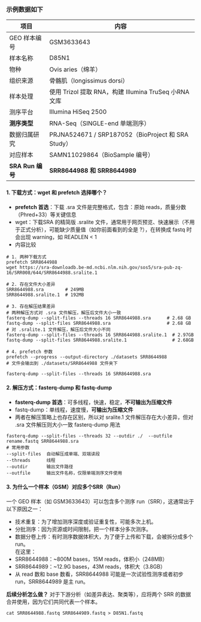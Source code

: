 ### 示例数据如下
| 项目             | 内容                                              |
| -------------- | ----------------------------------------------- |
| GEO 样本编号   | GSM3633643                                      |
| 样本名称       | D85N1                                           |
| 物种         | Ovis aries（绵羊）                                  |
| 组织来源       | 骨骼肌（longissimus dorsi）                          |
| 样本处理       | 使用 Trizol 提取 RNA，构建 Illumina TruSeq 小RNA文库      |
| 测序平台       | Illumina HiSeq 2500                             |
| **测序类型**       | RNA-Seq（SINGLE-end 单端测序）                        |
| 数据归属研究     | PRJNA524671 / SRP187052（BioProject 和 SRA Study） |
| 对应样本       | SAMN11029864（BioSample 编号）                      |
| **SRA Run 编号** | **SRR8644988 和 SRR8644989**               |

#### 1. 下载方式：wget 和 prefetch 选择哪个？
- **prefetch 首选**：下载 .sra 文件是完整格式，包含：原始 reads，质量分数（Phred+33）等关键信息
- wget：下载SRA 的精简版 .sralite 文件，通常用于网页预览、快速展示（不用于正式分析），可能缺少质量值（如你前面看到的全是 ?），在转换成 fastq 时会出现 warning，如 READLEN < 1
- 内容比较
```
# 1. 两种下载方式
prefetch SRR8644988
wget https://sra-downloadb.be-md.ncbi.nlm.nih.gov/sos5/sra-pub-zq-16/SRR008/644/SRR8644988.sralite.1

# 2. 存在文件大小差异
SRR8644988.sra        # 249MB
SRR8644988.sralite.1  # 192MB

# 3. 存在解压结果差异
# 两种解压方式对 .sra 文件解压，解压后文件大小一致
fasterq-dump --split-files --threads 16 SRR8644988.sra      # 2.68 GB 
fastq-dump --split-files SRR8644988.sra                     # 2.68 GB
# 对 .sralite.1 文件解压，解压后文件大小不同
fasterq-dump --split-files --threads 16 SRR8644988.sralite.1  # 2.97GB
fastq-dump --split-files SRR8644988.sralite.1                 # 2.68GB

# 4. prefetch 参数
prefetch --progress --output-directory ./datasets SRR8644988
# 文件会输出到 ./datasets/SRR8644988 文件夹下

fasterq-dump --split-files --threads 16 SRR8644988.sra 
```





#### 2. 解压方式：fasterq-dump 和 fastq-dump
- **fasterq-dump 首选**：可多线程，快速，稳定，**不可输出为压缩文件**
- fastq-dump：单线程，速度慢，**可输出为压缩文件**
- 两者在解压策略上也存在区别，所以对 sralite.1 文件解压存在大小差异，但对 .sra 文件解压则大小一致
fasterq-dump 用法
```
fasterq-dump --split-files --threads 32 --outdir ./  --outfile rename.fastq SRR8644988.sra
# 常用参数
--split-files  自动解压成单端、双端读段
--threads      线程
--outdir       输出文件路径
--outfile      输出文件名称，仅限单端测序文件使用
```

#### 3. 为什么一个样本（GSM）对应多个SRR（Run）
一个 GEO 样本（如 GSM3633643）可以包含多个测序 run（SRR），这通常出于以下原因之一：
- 技术重复：为了增加测序深度或验证重复性，可能多次上机。
- 分批测序：因为资源或时间限制，把一个样本分多次测序。
- 数据分卷上传：有时测序数据体积大，为了便于上传和下载，会被拆分成多个 run。  
在这里：
- SRR8644988：~800M bases，15M reads，体积小（248MB）
- SRR8644989：~12.9G bases，43M reads，体积大（3.8GB）
- 从 read 数和 base 数看，SRR8644988 可能是一次试验性测序或者初步 run，SRR8644989 是主 run。

**后续分析怎么做？**
对于下游分析（如差异表达、聚类等），应将两个 SRR 的数据合并使用，因为它们共同代表一个样本。
```
cat SRR8644988.fastq SRR8644989.fastq > D85N1.fastq
```























